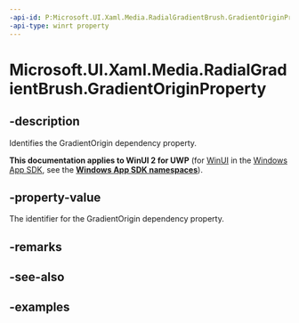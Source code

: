 ```yaml
---
-api-id: P:Microsoft.UI.Xaml.Media.RadialGradientBrush.GradientOriginProperty
-api-type: winrt property
---
```


# Microsoft.UI.Xaml.Media.RadialGradientBrush.GradientOriginProperty

<!--
public static Windows.UI.Xaml.DependencyProperty GradientOriginProperty { get; }
-->


## -description
Identifies the GradientOrigin dependency property.

**This documentation applies to WinUI 2 for UWP** (for [WinUI](/windows/apps/winui/winui3/) in the [Windows App SDK](/windows/apps/windows-app-sdk/), see the **[Windows App SDK namespaces](/windows/windows-app-sdk/api/winrt/)**).

## -property-value
The identifier for the GradientOrigin dependency property.
## -remarks

## -see-also

## -examples


